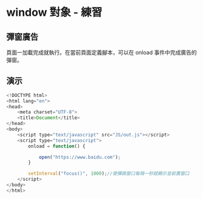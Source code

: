 # window 對象 - 練習

## 彈窗廣告
頁面一加載完成就執行。在當前頁面定義腳本，可以在 onload 事件中完成廣告的彈窗。

## 演示
```javascript
<!DOCTYPE html>
<html lang="en">
<head>
	<meta charset="UTF-8">
	<title>Document</title>
</head>
<body>
	<script type="text/javascript" src="JS/out.js"></script>
	<script type="text/javascript">
		onload = function() {

			open("https://www.baidu.com");
		}

		setInterval("focus()", 1000);//使彈跳窗口每隔一秒就顯示並前置窗口
	</script>
</body>
</html>
```
